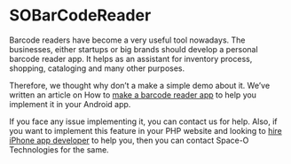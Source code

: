 # SOBarCodeReader

Barcode readers have become a very useful tool nowadays. The businesses, either startups or big brands should develop a personal barcode reader app. It helps as an assistant for inventory process, shopping, cataloging and many other purposes.

Therefore, we thought why don’t a make a simple demo about it. We’ve written an article on How to [make a barcode reader app](https://www.spaceotechnologies.com/make-barcode-reader-app-within-8-hours/) to help you implement it in your Android app.

If you face any issue implementing it, you can contact us for help. Also, if you want to implement this feature in your PHP website and looking to [hire iPhone app developer](http://www.spaceotechnologies.com/hire-iphone-developer/) to help you, then you can contact Space-O Technologies for the same.
